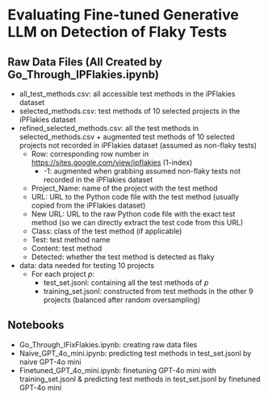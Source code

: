 # Evaluating Fine-tuned Generative LLM on Detection of Flaky Tests

## Raw Data Files (All Created by Go_Through_IPFlakies.ipynb)
- all_test_methods.csv: all accessible test methods in the iPFlakies dataset
- selected_methods.csv: test methods of 10 selected projects in the iPFlakies dataset
- refined_selected_methods.csv: all the test methods in selected_methods.csv + augmented test methods of 10 selected projects not recorded in iPFlakies dataset (assumed as non-flaky tests)
  - Row: corresponding row number in https://sites.google.com/view/ipflakies (1-index)
    - -1: augmented when grabbing assumed non-flaky tests not recorded in the iPFlakies dataset
  - Project_Name: name of the project with the test method
  - URL: URL to the Python code file with the test method (usually copied from the iPFlakies dataset)
  - New URL: URL to the raw Python code file with the exact test method (so we can directly extract the test code from this URL)
  - Class: class of the test method (if applicable)
  - Test: test method name
  - Content: test method
  - Detected: whether the test method is detected as flaky
- data: data needed for testing 10 projects
  - For each project _p_:
    - test_set.jsonl: containing all the test methods of _p_
    - training_set.jsonl: constructed from test methods in the other 9 projects (balanced after random oversampling)

## Notebooks
- Go_Through_IFixFlakies.ipynb: creating raw data files
- Naive_GPT_4o_mini.ipynb: predicting test methods in test_set.jsonl by naive GPT-4o mini
- Finetuned_GPT_4o_mini.ipynb: finetuning GPT-4o mini with training_set.jsonl & predicting test methods in test_set.jsonl by finetuned GPT-4o mini
